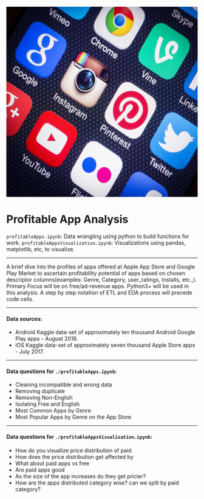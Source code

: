 
<p align="center">
    <img src="mobileapps.jpg" alt="logo" width="700" height="500"/>
</p>


# Profitable App Analysis

`profitableApps.ipynb`: 
Data wrangling using python to build functions for work.
`profitableAppsVisualization.ipynb`: 
Visualizations using pandas, matplotlib, etc, to visualize.

---

A brief dive into the profiles of apps offered at Apple App Store and Google Play Market to ascertain profitablilty potential of apps based on chosen descriptor columns(examples: Genre, Category, user_ratings, Installs, etc.,). Primary Focus will be on free/ad-revenue apps. Python3+ will be used in this analysis. A step by step notation of ETL and EDA process will precede code cells.



---

#### Data sources:
- Android Kaggle data-set of approximately ten thousand Android Google Play apps - August 2018.
- iOS Kaggle data-set of approximately seven thousand Apple Store apps - July 2017.

---

#### Data questions for `./profitableApps.ipynb`:
- Cleaning incompatible and wrong data
- Removing duplicate 
- Removing Non-English 
- Isolating Free and English 
- Most Common Apps by Genre
- Most Popular Apps by Genre on the App Store

---

#### Data questions for `./profitableAppsVisualization.ipynb`:
- How do you visualize price distribution of paid 
- How does the price distribution get affected by 
- What about paid apps vs free 
- Are paid apps good 
- As the size of the app increases do they get pricier?
- How are the apps distributed category wise? can we split by paid category?

